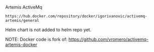 Artemis ActiveMq
````
https://hub.docker.com/repository/docker/igorivanovic/activemq-artemis/general
````
Helm chart is not added to helm repo yet.


NOTE: 
Docker code is fork of:
https://github.com/vromero/activemq-artemis-docker